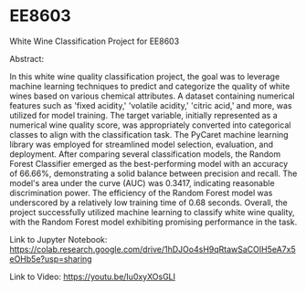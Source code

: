 # EE8603
White Wine Classification Project for EE8603

Abstract:

   In this white wine quality classification project, the goal was to leverage machine learning techniques to predict and categorize the quality of white wines based on various chemical attributes. A dataset containing numerical features such as 'fixed acidity,' 'volatile acidity,' 'citric acid,' and more, was utilized for model training. The target variable, initially represented as a numerical wine quality score, was appropriately converted into categorical classes to align with the classification task. The PyCaret machine learning library was employed for streamlined model selection, evaluation, and deployment. After comparing several classification models, the Random Forest Classifier emerged as the best-performing model with an accuracy of 66.66%, demonstrating a solid balance between precision and recall. The model's area under the curve (AUC) was 0.3417, indicating reasonable discrimination power. The efficiency of the Random Forest model was underscored by a relatively low training time of 0.68 seconds. Overall, the project successfully utilized machine learning to classify white wine quality, with the Random Forest model exhibiting promising performance in the task.
     


Link to Jupyter Notebook:
https://colab.research.google.com/drive/1hDJOo4sH9qRtawSaCOIH5eA7x5eOHb5e?usp=sharing

Link to Video:
https://youtu.be/Iu0xyXOsGLI
